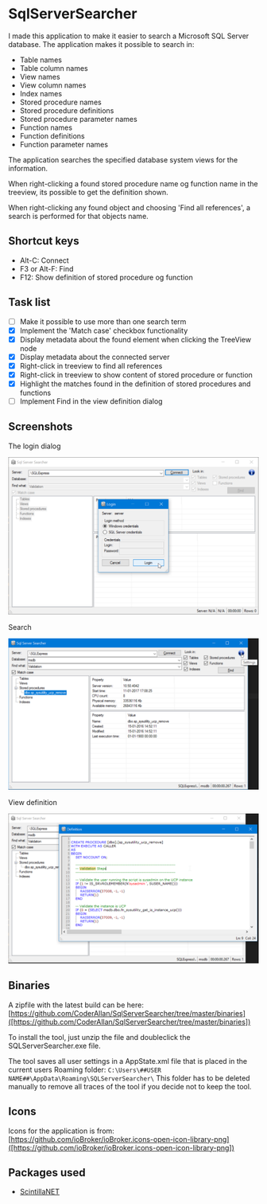 SqlServerSearcher
====

I made this application to make it easier to search a Microsoft SQL Server database. The application makes it possible to search in:

* Table names
* Table column names
* View names
* View column names
* Index names
* Stored procedure names
* Stored procedure definitions
* Stored procedure parameter names
* Function names
* Function definitions
* Function parameter names

The application searches the specified database system views for the information.

When right-clicking a found stored procedure name og function name in the treeview, its possible to get the definition shown.

When right-clicking any found object and choosing 'Find all references', a search is performed for that objects name. 

Shortcut keys
----

* Alt-C: Connect
* F3 or Alt-F: Find
* F12: Show definition of stored procedure og function

Task list
----

- [ ] Make it possible to use more than one search term
- [x] Implement the 'Match case' checkbox functionality
- [x] Display metadata about the found element when clicking the TreeView node
- [x] Display metadata about the connected server
- [x] Right-click in treeview to find all references
- [x] Right-click in treeview to show content of stored procedure or function
- [x] Highlight the matches found in the definition of stored procedures and functions
- [ ] Implement Find in the view definition dialog

Screenshots
----

The login dialog

![logindialog](Screenshots/LoginDialog.png)

Search

![search](Screenshots/Search.png)

View definition

![search](Screenshots/ViewSource.png)

Binaries
----

A zipfile with the latest build can be here: [https://github.com/CoderAllan/SqlServerSearcher/tree/master/binaries]([https://github.com/CoderAllan/SqlServerSearcher/tree/master/binaries])

To install the tool, just unzip the file and doubleclick the SQLServerSearcher.exe file.

The tool saves all user settings in a AppState.xml file that is placed in the current users Roaming folder: 
`C:\Users\##USER NAME##\AppData\Roaming\SQLServerSearcher\`
This folder has to be deleted manually to remove all traces of the tool if you decide not to keep the tool.


Icons
----

Icons for the application is from: [https://github.com/ioBroker/ioBroker.icons-open-icon-library-png]([https://github.com/ioBroker/ioBroker.icons-open-icon-library-png])

Packages used
----

* [ScintillaNET](https://github.com/jacobslusser/ScintillaNET)
